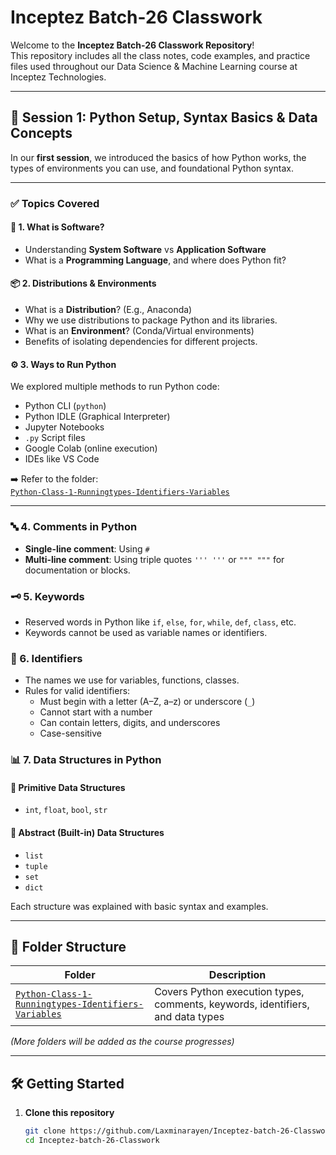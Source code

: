 # Inceptez Batch-26 Classwork

Welcome to the **Inceptez Batch-26 Classwork Repository**!  
This repository includes all the class notes, code examples, and practice files used throughout our Data Science & Machine Learning course at Inceptez Technologies.

---

## 📅 Session 1: Python Setup, Syntax Basics & Data Concepts

In our **first session**, we introduced the basics of how Python works, the types of environments you can use, and foundational Python syntax.

---

### ✅ Topics Covered

#### 🧠 1. What is Software?
- Understanding **System Software** vs **Application Software**
- What is a **Programming Language**, and where does Python fit?

#### 📦 2. Distributions & Environments
- What is a **Distribution**? (E.g., Anaconda)
- Why we use distributions to package Python and its libraries.
- What is an **Environment**? (Conda/Virtual environments)
- Benefits of isolating dependencies for different projects.

#### ⚙️ 3. Ways to Run Python
We explored multiple methods to run Python code:
- Python CLI (`python`)
- Python IDLE (Graphical Interpreter)
- Jupyter Notebooks
- `.py` Script files
- Google Colab (online execution)
- IDEs like VS Code

➡️ Refer to the folder:  
[`Python-Class-1-Runningtypes-Identifiers-Variables`](./Python-Class-1-Runningtypes-Identifiers-Variables)

---

### 🔤 4. Comments in Python
- **Single-line comment**: Using `#`
- **Multi-line comment**: Using triple quotes `''' '''` or `""" """` for documentation or blocks.

### 🗝️ 5. Keywords
- Reserved words in Python like `if`, `else`, `for`, `while`, `def`, `class`, etc.
- Keywords cannot be used as variable names or identifiers.

### 🪪 6. Identifiers
- The names we use for variables, functions, classes.
- Rules for valid identifiers:
  - Must begin with a letter (A–Z, a–z) or underscore (`_`)
  - Cannot start with a number
  - Can contain letters, digits, and underscores
  - Case-sensitive

### 📊 7. Data Structures in Python

#### 🔹 Primitive Data Structures
- `int`, `float`, `bool`, `str`

#### 🔸 Abstract (Built-in) Data Structures
- `list`
- `tuple`
- `set`
- `dict`

Each structure was explained with basic syntax and examples.

---

## 📂 Folder Structure

| Folder | Description |
|--------|-------------|
| [`Python-Class-1-Runningtypes-Identifiers-Variables`](./Python-Class-1-Runningtypes-Identifiers-Variables) | Covers Python execution types, comments, keywords, identifiers, and data types |

*(More folders will be added as the course progresses)*

---

## 🛠 Getting Started

1. **Clone this repository**
   ```bash
   git clone https://github.com/Laxminarayen/Inceptez-batch-26-Classwork.git
   cd Inceptez-batch-26-Classwork
